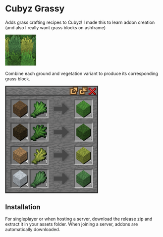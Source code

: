 # Cubyz Grassy

Adds grass crafting recipes to Cubyz! I made this to learn addon creation (and also I really want grass blocks on ashframe)

<img src="./repo/icon.png" width="100" />

Combine each ground and vegetation variant to produce its corresponding grass block.

<img src="./repo/recipe.png" width="300" alt="All new grass crafting recipes shown in cubyz"/>

## Installation

For singleplayer or when hosting a server, download the release zip and extract it in your assets folder. When joining a server, addons are automatically downloaded.
